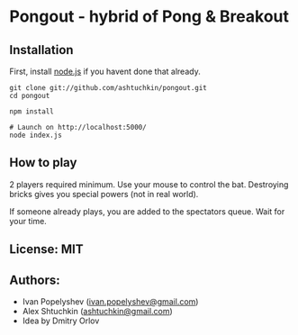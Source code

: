 # Pongout - hybrid of Pong & Breakout

## Installation
First, install [node.js](http://nodejs.org) if you havent done that already.
```shell
git clone git://github.com/ashtuchkin/pongout.git
cd pongout

npm install

# Launch on http://localhost:5000/
node index.js
```

## How to play

2 players required minimum. 
Use your mouse to control the bat. Destroying bricks 
gives you special powers (not in real world).

If someone already plays, you are added to the spectators queue. Wait for your time.

## License: MIT

## Authors:
 * Ivan Popelyshev (ivan.popelyshev@gmail.com)
 * Alex Shtuchkin (ashtuchkin@gmail.com)
 * Idea by Dmitry Orlov
